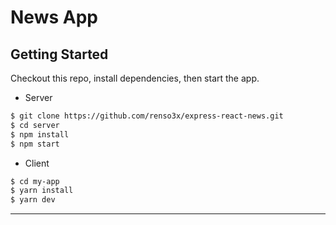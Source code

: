 News App
=========

Getting Started
------------

Checkout this repo, install dependencies, then start the app.

- Server
```bash
$ git clone https://github.com/renso3x/express-react-news.git
$ cd server
$ npm install
$ npm start
```
- Client

```bash
$ cd my-app
$ yarn install
$ yarn dev

```
------
